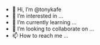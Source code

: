 - 👋 Hi, I’m @tonykafe
- 👀 I’m interested in ...
- 🌱 I’m currently learning ...
- 💞️ I’m looking to collaborate on ...
- 📫 How to reach me ...

<!---
tonykafe/tonykafe is a ✨ special ✨ repository because its `README.md` (this file) appears on your GitHub profile.
You can click the Preview link to take a look at your changes.
--->
